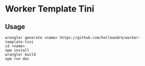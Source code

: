 # Worker Template Tini

## Usage

```
wrangler generate <name> https://github.com/helloandre/worker-template-tini
cd <name>
npm install
wrangler build
npm run dev
```
